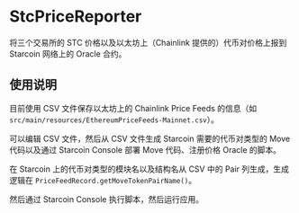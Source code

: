 # StcPriceReporter

将三个交易所的 STC 价格以及以太坊上（Chainlink 提供的）代币对价格上报到 Starcoin 网络上的 Oracle 合约。

## 使用说明

目前使用 CSV 文件保存以太坊上的 Chainlink Price Feeds 的信息（如 `src/main/resources/EthereumPriceFeeds-Mainnet.csv`）。

可以编辑 CSV 文件，然后从 CSV 文件生成 Starcoin 需要的代币对类型的 Move 代码以及通过 Starcoin Console 部署 Move 代码、注册价格 Oracle 的脚本。

在 Starcoin 上的代币对类型的模块名以及结构名从 CSV 中的 Pair 列生成，生成逻辑在 `PriceFeedRecord.getMoveTokenPairName()`。

然后通过 Starcoin Console 执行脚本，然后运行应用。
